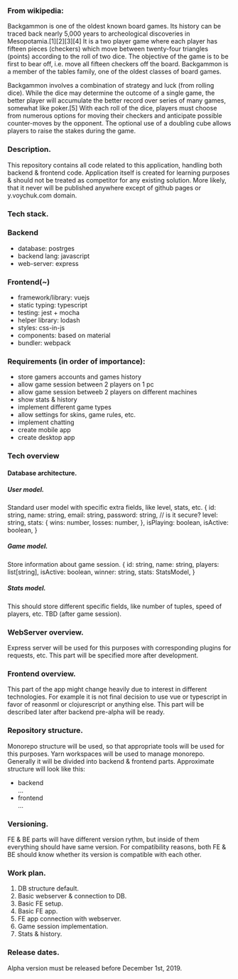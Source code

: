 ### From wikipedia:

Backgammon is one of the oldest known board games. Its history can be traced back nearly 5,000 years to archeological discoveries in Mesopotamia.[1][2][3][4] It is a two player game where each player has fifteen pieces (checkers) which move between twenty-four triangles (points) according to the roll of two dice. The objective of the game is to be first to bear off, i.e. move all fifteen checkers off the board. Backgammon is a member of the tables family, one of the oldest classes of board games.

Backgammon involves a combination of strategy and luck (from rolling dice). While the dice may determine the outcome of a single game, the better player will accumulate the better record over series of many games, somewhat like poker.[5] With each roll of the dice, players must choose from numerous options for moving their checkers and anticipate possible counter-moves by the opponent. The optional use of a doubling cube allows players to raise the stakes during the game.

### Description.

This repository contains all code related to this application, handling both backend & frontend code. Application itself is created for learning purposes & should not be treated as competitor for any existing solution. More likely, that it never will be published anywhere except of github pages or y.voychuk.com domain.

### Tech stack.

### Backend
- database: postrges
- backend lang: javascript
- web-server: express

### Frontend(~)
- framework/library: vuejs
- static typing: typescript
- testing: jest + mocha
- helper library: lodash
- styles: css-in-js
- components: based on material
- bundler: webpack

### Requirements (in order of importance):
- store gamers accounts and games history
- allow game session between 2 players on 1 pc
- allow game session betweeb 2 players on different machines
- show stats & history
- implement different game types
- allow settings for skins, game rules, etc.
- implement chatting
- create mobile app
- create desktop app

### Tech overview
#### Database architecture.
##### User model.
Standard user model with specific extra fields, like level, stats, etc.
{
  id: string,
  name: string,
  email: string,
  password: string, // is it secure?
  level: string,
  stats: {
    wins: number,
    losses: number,
  },
  isPlaying: boolean,
  isActive: boolean,
}

##### Game model.
Store information about game session.
{
  id: string,
  name: string,
  players: list[string],
  isActive: boolean,
  winner: string,
  stats: StatsModel,
}

##### Stats model.
This should store different specific fields, like number of tuples, speed of players, etc.
TBD (after game session).

### WebServer overview.
Express server will be used for this purposes with corresponding plugins for requests, etc. This part will be specified more after development.

### Frontend overview.
This part of the app might change heavily due to interest in different technologies. For example it is not final decision to use vue or typescript in favor of reasonml or clojurescript or anything else. This part will be described later after backend pre-alpha will be ready.

### Repository structure.
Monorepo structure will be used, so that appropriate tools will be used for this purposes. Yarn workspaces will be used to manage monorepo. Generally it will be divided into backend & frontend parts.
Approximate structure will look like this:
- backend   
  ...
- frontend  
  ...

### Versioning.
FE & BE parts will have different version rythm, but inside of them everything should have same version. For compatibility reasons, both FE & BE should know whether its version is compatible with each other.

### Work plan.
1. DB structure default.
2. Basic webserver & connection to DB.
3. Basic FE setup.
4. Basic FE app.
5. FE app connection with webserver.
6. Game session implementation.
7. Stats & history.

### Release dates.
Alpha version must be released before December 1st, 2019.
